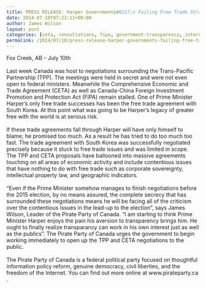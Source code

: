 ```yaml
---
title: PRESS RELEASE: Harper Government&#8217;s Failing Free Trade Strategy
date: 2014-07-10T07:23:11+00:00
author: James Wilson
layout: post
categories: [ceta, consultations, fipa, government-transparency, international-agreements, international-issues, newsroom, tpp]
permalink: /2014/07/10/press-release-harper-governments-failing-free-trade-strategy/
---
```

<div id="magicdomid50">
  Fox Creek, AB &#8211; July 10th
</div>

<div>
  <span style="color: #ffffff;">&#8211;  </span>
</div>

<div>
  <div>
    Last week Canada was host to negotiations surrounding the Trans-Pacific Partnership (TPP). The meetings were held in secret and were not even open to federal ministers. Meanwhile the Comprehensive Economic and Trade Agreement (CETA) as well as Canada-China Foreign Investment Promotion and Protection Act (FIPA) remain stalled. One of Prime Minister Harper&#8217;s only free trade successes has been the free trade agreement with South Korea. At this point what was going to be Harper&#8217;s legacy of greater free with the world is at serious risk.
  </div>
  
  <div>
    <span style="color: #ffffff;">&#8211;   </span>
  </div>
  
  <div>
    If these trade agreements fall through Harper will have only himself to blame; he promised too much. As a result he has tried to do too much too fast. The trade agreement with South Korea was successfully negotiated precisely because it stuck to free trade issues and was limited in scope. The TPP and CETA proposals have ballooned into massive agreements touching on all areas of economic activity and include contentious issues that have nothing to do with free trade such as corporate sovereignty, intellectual property law, and geographic indicators.
  </div>
  
  <div>
    <span style="color: #ffffff;">&#8211; </span>
  </div>
  
  <div>
    &#8220;Even if the Prime Minister somehow manages to finish negotiations before the 2015 election, by no means assured, the complete secrecy that has surrounded these negotiations means he will be facing all of the criticism over the contentious issues in the lead-up to the election&#8221;, says James Wilson, Leader of the Pirate Party of Canada. &#8220;I am starting to think Prime Minister Harper enjoys the pain his aversion to transparency brings him. He ought to finally realize transparancy can work in his own interest just as well as the publics&#8221;. The Pirate Party of Canada urges the government to begin working immediately to open up the TPP and CETA negotiations to the public.
  </div>
  
  <div>
    <span style="color: #ffffff;">&#8211;</span>
  </div>
  
  <div>
    The Pirate Party of Canada is a federal political party focused on thoughtful information policy reform, genuine democracy, civil liberties, and the freedom of the Internet. You can find out more online at www.pirateparty.ca .
  </div>
  
  <div>
  </div>
</div>
